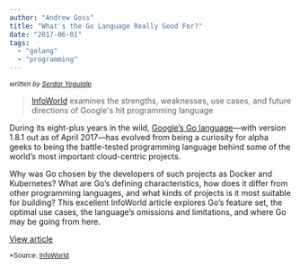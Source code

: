 ```yaml
---
author: "Andrew Goss"
title: "What's the Go Language Really Good For?"
date: "2017-06-01"
tags:
  - "golang"
  - "programming"
---
```

<sub><i>written by <a href="http://www.infoworld.com/author/Serdar-Yegulalp" target="_blank">Serdar Yegulalp</a></i></sub>

> <a href="http://www.infoworld.com" target="_blank">InfoWorld</a> examines the strengths, weaknesses, use cases, and future directions of Google's hit programming language

During its eight-plus years in the wild, <a href="https://golang.org" target="_blank">Google’s Go language</a>—with version 1.8.1 out as of April 2017—has evolved from being a curiosity for alpha geeks to being the battle-tested programming language behind some of the world’s most important cloud-centric projects. 

Why was Go chosen by the developers of such projects as Docker and Kubernetes? What are Go’s defining characteristics, how does it differ from other programming languages, and what kinds of projects is it most suitable for building? This excellent InfoWorld article explores Go’s feature set, the optimal use cases, the language’s omissions and limitations, and where Go may be going from here.

<a href="http://www.infoworld.com/article/3198928/development-tools/whats-the-go-language-really-good-for.html" class="btn" target="_blank">View article</a>

<sub>*Source: <a href="http://www.infoworld.com" target=_>InfoWorld</a></sub>